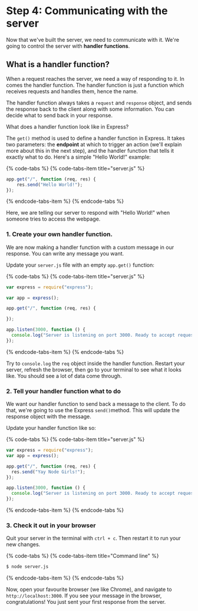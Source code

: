 # Step 4: Communicating with the server

  
Now that we've built the server, we need to communicate with it. We're going to control the server with **handler functions**.

## What is a handler function?

When a request reaches the server, we need a way of responding to it. In comes the handler function. The handler function is just a function which receives requests and handles them, hence the name.

The handler function always takes a `request` and `response` object, and sends the response back to the client along with some information. You can decide what to send back in your response.

What does a handler function look like in Express?

The `get()` method is used to define a handler function in Express. It takes two parameters: the **endpoint** at which to trigger an action \(we'll explain more about this in the next step\), and the handler function that tells it exactly what to do. Here's a simple "Hello World!" example:

{% code-tabs %}
{% code-tabs-item title="server.js" %}
```javascript
app.get("/", function (req, res) {
    res.send("Hello World!");
});
```
{% endcode-tabs-item %}
{% endcode-tabs %}

Here, we are telling our server to respond with "Hello World!" when someone tries to access the webpage.

### 1. Create your own handler function.

We are now making a handler function with a custom message in our response. You can write any message you want.

Update your `server.js` file with an empty `app.get()` function:

{% code-tabs %}
{% code-tabs-item title="server.js" %}
```javascript
var express = require("express");

var app = express();

app.get("/", function (req, res) {

});

app.listen(3000, function () {
  console.log("Server is listening on port 3000. Ready to accept requests!");
});
```
{% endcode-tabs-item %}
{% endcode-tabs %}

Try to `console.log` the `req` object inside the handler function. Restart your server, refresh the browser, then go to your terminal to see what it looks like. You should see a lot of data come through.

### 2. Tell your handler function what to do

We want our handler function to send back a message to the client. To do that, we're going to use the Express `send()`method. This will update the response object with the message.

Update your handler function like so:

{% code-tabs %}
{% code-tabs-item title="server.js" %}
```javascript
var express = require("express");
var app = express();

app.get("/", function (req, res) {
  res.send("Yay Node Girls!");
});

app.listen(3000, function () {
  console.log("Server is listening on port 3000. Ready to accept requests!");
});
```
{% endcode-tabs-item %}
{% endcode-tabs %}

### 3. Check it out in your browser

Quit your server in the terminal with `ctrl + c`. Then restart it to run your new changes.

{% code-tabs %}
{% code-tabs-item title="Command line" %}
```bash
$ node server.js
```
{% endcode-tabs-item %}
{% endcode-tabs %}

Now, open your favourite browser \(we like Chrome\), and navigate to `http://localhost:3000`. If you see your message in the browser, congratulations! You just sent your first response from the server.

